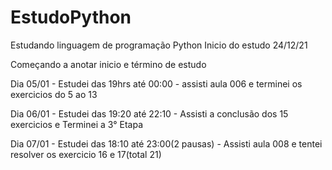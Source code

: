 # EstudoPython
Estudando linguagem de programação Python
Inicio do estudo 24/12/21

Começando a anotar inicio e término de estudo

Dia 05/01 - Estudei das 19hrs até 00:00 - assisti aula 006 e terminei os exercicios do 5 ao 13

Dia 06/01 - Estudei das 19:20 até 22:10 - Assisti a conclusão dos 15 exercicios e Terminei a 3° Etapa

Dia 07/01 - Estudei das 18:10 até 23:00(2 pausas) - Assisti aula 008 e tentei resolver os exercicio 16 e 17(total 21)
